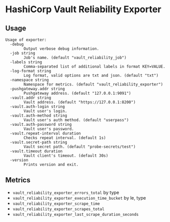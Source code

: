 # HashiCorp Vault Reliability Exporter

## Usage

```
Usage of exporter:
  -debug
    	Output verbose debug information.
  -job string
    	Job's name. (default "vault_reliability_job")
  -labels string
    	Comma-separated list of additional labels in format KEY=VALUE.
  -log-format string
    	Log format, valid options are txt and json. (default "txt")
  -namespace string
    	Namespace for metrics. (default "vault_reliability_exporter")
  -pushgateway.addr string
    	Pushgateway address. (default "127.0.0.1:9091")
  -vault.addr string
    	Vault address. (default "https://127.0.0.1:8200")
  -vault.auth-login string
    	Vault user's login.
  -vault.auth-method string
    	Vault user's auth method. (default "userpass")
  -vault.auth-password string
    	Vault user's password.
  -vault.repeat-interval duration
    	Checks repeat interval. (default 1s)
  -vault.secret-path string
    	Vault secret path. (default "probe-secrets/test")
  -vault.timeout duration
    	Vault client's timeout. (default 30s)
  -version
    	Prints version and exit.
```

## Metrics

* `vault_reliability_exporter_errors_total` by type
* `vault_reliability_exporter_execution_time_bucket` by le, type
* `vault_reliability_exporter_scrape_time`
* `vault_reliability_exporter_scrapes_total`
* `vault_reliability_exporter_last_scrape_duration_seconds`

